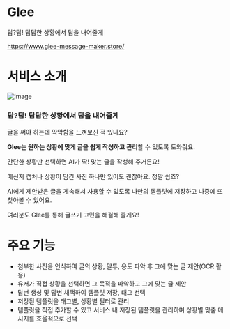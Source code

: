 # Glee
답?답! 답답한 상황에서 답을 내어줄게 

https://www.glee-message-maker.store/

# 서비스 소개
![image](https://github.com/user-attachments/assets/69ec3183-e63e-4d02-ac09-2d3b79d57a28)

### **답?답! 답답한 상황에서 답을 내어줄게**

글을 써야 하는데 막막함을 느껴보신 적 있나요?

**Glee는 원하는 상황에 맞게 글을 쉽게 작성하고 관리**할 수 있도록 도와줘요. 

간단한 상황만 선택하면 AI가 딱! 맞는 글을 작성해 주거든요! 

메신저 캡처나 상황이 담긴 사진 하나만 있어도 괜찮아요. 정말 쉽죠?

AI에게 제안받은 글을 계속해서 사용할 수 있도록 나만의 템플릿에 저장하고 나중에 또 찾아볼 수 있어요.

여러분도 Glee를 통해 글쓰기 고민을 해결해 줄게요!

# 주요 기능
- 첨부한 사진을 인식하여 글의 상황, 말투, 용도 파악 후 그에 맞는 글 제안(OCR 활용)
- 유저가 직접  상황을 선택하면 그 목적을 파악하고 그에 맞는 글 제안
- 답변 생성 및 답변 채택하여 템플릿 저장, 태그 선택
- 저장된 템플릿을 태그별, 상황별 필터로 관리
- 템플릿을 직접 추가할 수 있고 서비스 내 저장된 템플릿을 관리하며 상황별 맞춤 메시지를 효율적으로 선택


